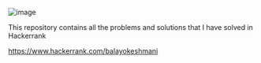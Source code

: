![image](https://user-images.githubusercontent.com/59578892/124653049-af517300-de51-11eb-95d8-16dea5d9a38f.png)

This repository contains all the problems and solutions that I have solved in Hackerrank

https://www.hackerrank.com/balayokeshmani

